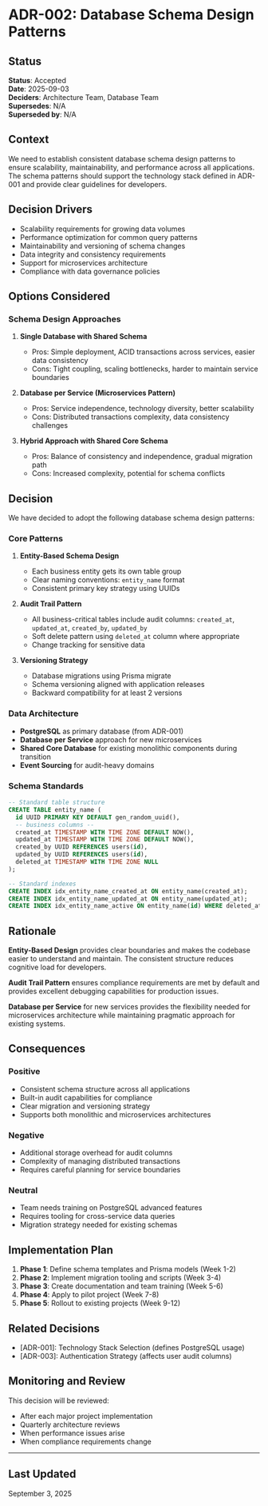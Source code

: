 # ADR-002: Database Schema Design Patterns

## Status

**Status**: Accepted  
**Date**: 2025-09-03  
**Deciders**: Architecture Team, Database Team  
**Supersedes**: N/A  
**Superseded by**: N/A  

## Context

We need to establish consistent database schema design patterns to ensure scalability, maintainability, and performance across all applications. The schema patterns should support the technology stack defined in ADR-001 and provide clear guidelines for developers.

## Decision Drivers

- Scalability requirements for growing data volumes
- Performance optimization for common query patterns
- Maintainability and versioning of schema changes
- Data integrity and consistency requirements
- Support for microservices architecture
- Compliance with data governance policies

## Options Considered

### Schema Design Approaches

1. **Single Database with Shared Schema**
   - Pros: Simple deployment, ACID transactions across services, easier data consistency
   - Cons: Tight coupling, scaling bottlenecks, harder to maintain service boundaries

2. **Database per Service (Microservices Pattern)**
   - Pros: Service independence, technology diversity, better scalability
   - Cons: Distributed transactions complexity, data consistency challenges

3. **Hybrid Approach with Shared Core Schema**
   - Pros: Balance of consistency and independence, gradual migration path
   - Cons: Increased complexity, potential for schema conflicts

## Decision

We have decided to adopt the following database schema design patterns:

### Core Patterns

1. **Entity-Based Schema Design**
   - Each business entity gets its own table group
   - Clear naming conventions: `entity_name` format
   - Consistent primary key strategy using UUIDs

2. **Audit Trail Pattern**
   - All business-critical tables include audit columns: `created_at`, `updated_at`, `created_by`, `updated_by`
   - Soft delete pattern using `deleted_at` column where appropriate
   - Change tracking for sensitive data

3. **Versioning Strategy**
   - Database migrations using Prisma migrate
   - Schema versioning aligned with application releases
   - Backward compatibility for at least 2 versions

### Data Architecture

- **PostgreSQL** as primary database (from ADR-001)
- **Database per Service** approach for new microservices
- **Shared Core Database** for existing monolithic components during transition
- **Event Sourcing** for audit-heavy domains

### Schema Standards

```sql
-- Standard table structure
CREATE TABLE entity_name (
  id UUID PRIMARY KEY DEFAULT gen_random_uuid(),
  -- business columns --
  created_at TIMESTAMP WITH TIME ZONE DEFAULT NOW(),
  updated_at TIMESTAMP WITH TIME ZONE DEFAULT NOW(),
  created_by UUID REFERENCES users(id),
  updated_by UUID REFERENCES users(id),
  deleted_at TIMESTAMP WITH TIME ZONE NULL
);

-- Standard indexes
CREATE INDEX idx_entity_name_created_at ON entity_name(created_at);
CREATE INDEX idx_entity_name_updated_at ON entity_name(updated_at);
CREATE INDEX idx_entity_name_active ON entity_name(id) WHERE deleted_at IS NULL;
```

## Rationale

**Entity-Based Design** provides clear boundaries and makes the codebase easier to understand and maintain. The consistent structure reduces cognitive load for developers.

**Audit Trail Pattern** ensures compliance requirements are met by default and provides excellent debugging capabilities for production issues.

**Database per Service** for new services provides the flexibility needed for microservices architecture while maintaining pragmatic approach for existing systems.

## Consequences

### Positive

- Consistent schema structure across all applications
- Built-in audit capabilities for compliance
- Clear migration and versioning strategy
- Supports both monolithic and microservices architectures

### Negative

- Additional storage overhead for audit columns
- Complexity of managing distributed transactions
- Requires careful planning for service boundaries

### Neutral

- Team needs training on PostgreSQL advanced features
- Requires tooling for cross-service data queries
- Migration strategy needed for existing schemas

## Implementation Plan

1. **Phase 1**: Define schema templates and Prisma models (Week 1-2)
2. **Phase 2**: Implement migration tooling and scripts (Week 3-4)
3. **Phase 3**: Create documentation and team training (Week 5-6)
4. **Phase 4**: Apply to pilot project (Week 7-8)
5. **Phase 5**: Rollout to existing projects (Week 9-12)

## Related Decisions

- [ADR-001]: Technology Stack Selection (defines PostgreSQL usage)
- [ADR-003]: Authentication Strategy (affects user audit columns)

## Monitoring and Review

This decision will be reviewed:
- After each major project implementation
- Quarterly architecture reviews
- When performance issues arise
- When compliance requirements change

---

## Last Updated

September 3, 2025